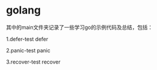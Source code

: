 # golang
其中的main文件夹记录了一些学习go的示例代码及总结，包括：

1.defer-test    defer

2.panic-test    panic

3.recover-test  recover
